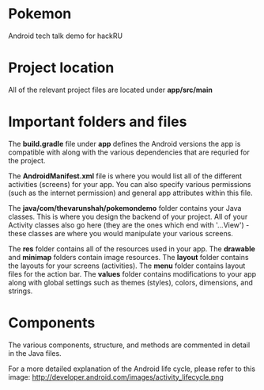 # Pokemon
Android tech talk demo for hackRU

# Project location
All of the relevant project files are located under <b>app/src/main</b>

# Important folders and files
The <b>build.gradle</b> file under <b>app</b> defines the Android versions the app is compatible with along with the various dependencies that are requried for the project.

The <b>AndroidManifest.xml</b> file is where you would list all of the different activities (screens) for your app. You can also specify various permissions (such as the internet permission) and general app attributes within this file.

The <b>java/com/thevarunshah/pokemondemo</b> folder contains your Java classes. This is where you design the backend of your project. All of your Activity classes also go here (they are the ones which end with '...View') - these classes are where you would manipulate your various screens. 

The <b>res</b> folder contains all of the resources used in your app. The <b>drawable</b> and <b>minimap</b> folders contain image resources. The <b>layout</b> folder contains the layouts for your screens (activities). The <b>menu</b> folder contains layout files for the action bar. The <b>values</b> folder contains modifications to your app along with global settings such as themes (styles), colors, dimensions, and strings.

# Components
The various components, structure, and methods are commented in detail in the Java files. 

For a more detailed explanation of the Android life cycle, please refer to this image: http://developer.android.com/images/activity_lifecycle.png


